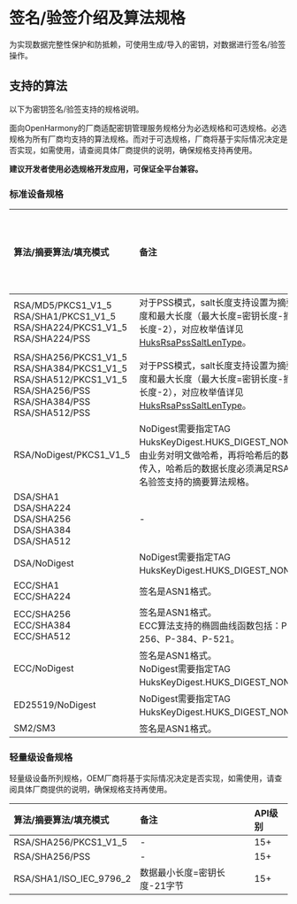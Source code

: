 # 签名/验签介绍及算法规格

为实现数据完整性保护和防抵赖，可使用生成/导入的密钥，对数据进行签名/验签操作。

## 支持的算法

以下为密钥签名/验签支持的规格说明。

<!--Del-->
面向OpenHarmony的厂商适配密钥管理服务规格分为必选规格和可选规格。必选规格为所有厂商均支持的算法规格。而对于可选规格，厂商将基于实际情况决定是否实现，如需使用，请查阅具体厂商提供的说明，确保规格支持再使用。

**建议开发者使用必选规格开发应用，可保证全平台兼容。**
<!--DelEnd-->

### 标准设备规格

| 算法/摘要算法/填充模式 | 备注 | API级别 | <!--DelCol4-->是否必选规格 |
| :-------- | :-------- | :-------- | :-------- |
| <!--DelRow-->RSA/MD5/PKCS1_V1_5<br/>RSA/SHA1/PKCS1_V1_5<br/>RSA/SHA224/PKCS1_V1_5<br/>RSA/SHA224/PSS | 对于PSS模式，salt长度支持设置为摘要长度和最大长度（最大长度=密钥长度-摘要长度-2），对应枚举值详见[HuksRsaPssSaltLenType](../../../../API_Reference/source_zh_cn/apis/UniversalKeystoreKit/cj-apis-security_huks.md#class-huksrsapsssaltlentype)。| 15+ | 否 |
| RSA/SHA256/PKCS1_V1_5<br/>RSA/SHA384/PKCS1_V1_5<br/>RSA/SHA512/PKCS1_V1_5<br/>RSA/SHA256/PSS<br/>RSA/SHA384/PSS<br/>RSA/SHA512/PSS | 对于PSS模式，salt长度支持设置为摘要长度和最大长度（最大长度=密钥长度-摘要长度-2），对应枚举值详见[HuksRsaPssSaltLenType](../../../../API_Reference/source_zh_cn/apis/UniversalKeystoreKit/cj-apis-security_huks.md#class-huksrsapsssaltlentype)。 | 15+ | 是 |
| RSA/NoDigest/PKCS1_V1_5 | NoDigest需要指定TAG HuksKeyDigest.HUKS_DIGEST_NONE。由业务对明文做哈希，再将哈希后的数据传入，哈希后的数据长度必须满足RSA签名验签支持的摘要算法规格。 | 15+ | 是 |
| <!--DelRow-->DSA/SHA1<br/>DSA/SHA224<br/>DSA/SHA256<br/>DSA/SHA384<br/>DSA/SHA512 | - | 15+ | 否 |
| <!--DelRow-->DSA/NoDigest | NoDigest需要指定TAG HuksKeyDigest.HUKS_DIGEST_NONE。 | 15+ | 否 |
| <!--DelRow-->ECC/SHA1<br/>ECC/SHA224 | 签名是ASN1格式。 | 15+ | 否 |
| ECC/SHA256<br/>ECC/SHA384<br/>ECC/SHA512 | 签名是ASN1格式。<br/>ECC算法支持的椭圆曲线函数包括：P-256、P-384、P-521。 | 15+ | 是 |
| <!--DelRow-->ECC/NoDigest | 签名是ASN1格式。<br/>NoDigest需要指定TAG HuksKeyDigest.HUKS_DIGEST_NONE。 | 15+ | 否 |
| ED25519/NoDigest | NoDigest需要指定TAG HuksKeyDigest.HUKS_DIGEST_NONE。 | 15+ | 是 |
| SM2/SM3 | 签名是ASN1格式。 | 15+ | 是 |

### 轻量级设备规格

<!--Del-->
轻量级设备所列规格，OEM厂商将基于实际情况决定是否实现，如需使用，请查阅具体厂商提供的说明，确保规格支持再使用。
<!--DelEnd-->

| 算法/摘要算法/填充模式 | 备注 | API级别 |
| :-------- | :-------- | :-------- |
| RSA/SHA256/PKCS1_V1_5 | - | 15+ |
| RSA/SHA256/PSS | - | 15+ |
| RSA/SHA1/ISO_IEC_9796_2 | 数据最小长度=密钥长度-21字节 | 15+ |

<!--RP1--><!--RP1End-->
